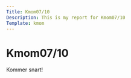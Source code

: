 ```yaml
---
Title: Kmom07/10
Description: This is my report for Kmom07/10
Template: kmom
---
```


Kmom07/10
==========================

Kommer snart!